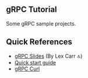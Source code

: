 ## gRPC Tutorial
Some gRPC sample projects.

## Quick References
- [gRPC Slides](https://docs.google.com/presentation/d/1VLG7H6xfJu5_w4qQ4BUhVXRP1NdFXgmTnriQPu-oIQA/edit#slide=id.g40d7ff3502_3_3) (By Lex Carr 🔝)
- [Quick start guide](https://grpc.io/docs/languages/python/quickstart/)
- [gRPC Curl](https://github.com/fullstorydev/grpcurl)
